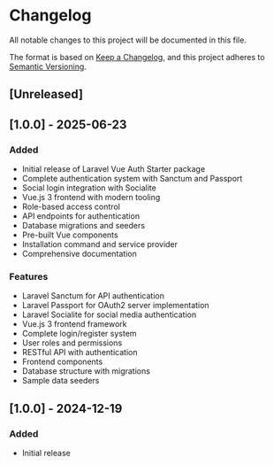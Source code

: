 # Changelog

All notable changes to this project will be documented in this file.

The format is based on [Keep a Changelog](https://keepachangelog.com/en/1.0.0/),
and this project adheres to [Semantic Versioning](https://semver.org/spec/v2.0.0.html).

## [Unreleased]

## [1.0.0] - 2025-06-23

### Added
- Initial release of Laravel Vue Auth Starter package
- Complete authentication system with Sanctum and Passport
- Social login integration with Socialite
- Vue.js 3 frontend with modern tooling
- Role-based access control
- API endpoints for authentication
- Database migrations and seeders
- Pre-built Vue components
- Installation command and service provider
- Comprehensive documentation

### Features
- Laravel Sanctum for API authentication
- Laravel Passport for OAuth2 server implementation
- Laravel Socialite for social media authentication
- Vue.js 3 frontend framework
- Complete login/register system
- User roles and permissions
- RESTful API with authentication
- Frontend components
- Database structure with migrations
- Sample data seeders

## [1.0.0] - 2024-12-19

### Added
- Initial release 
